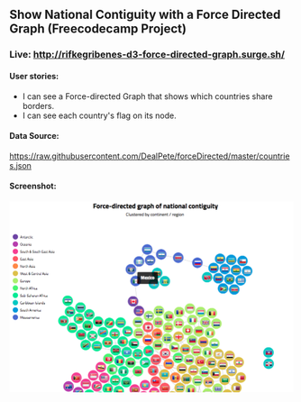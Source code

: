 ## Show National Contiguity with a Force Directed Graph (Freecodecamp Project)

### Live: http://rifkegribenes-d3-force-directed-graph.surge.sh/

#### User stories:

* I can see a Force-directed Graph that shows which countries share borders.
* I can see each country's flag on its node.

#### Data Source:

<https://raw.githubusercontent.com/DealPete/forceDirected/master/countries.json>

#### Screenshot:

![force directed graph (screenshot)](https://raw.githubusercontent.com/rifkegribenes/d3-force-directed-graph/master/Screen%20Shot%202018-01-15%20at%203.57.01%20PM.png)
